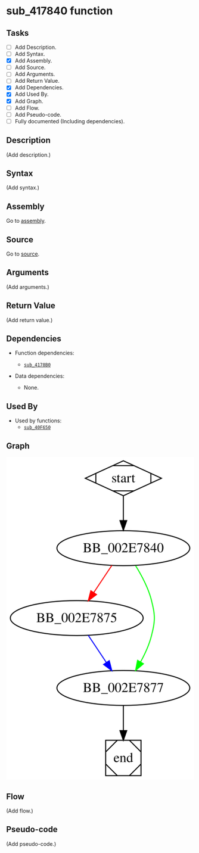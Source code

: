 # sub_417840 function

## Tasks

- [ ] Add Description.
- [ ] Add Syntax.
- [X] Add Assembly.
- [ ] Add Source.
- [ ] Add Arguments.
- [ ] Add Return Value.
- [X] Add Dependencies.
- [X] Add Used By.
- [X] Add Graph.
- [ ] Add Flow.
- [ ] Add Pseudo-code.
- [ ] Fully documented (Including dependencies).

## Description

(Add description.)

## Syntax

(Add syntax.)

## Assembly

Go to [assembly](../asm/sub_417840.asm).

## Source

Go to [source](../cc/sub_417840.cc).

## Arguments

(Add arguments.)

## Return Value

(Add return value.)

## Dependencies

* Function dependencies:
  * [`sub_4178B0`](sub_4178B0.md)

* Data dependencies:
  * None.


## Used By

* Used by functions:
  * [`sub_40F650`](sub_40F650.md)

## Graph

![sub_417840 Graph](../svg/sub_417840.svg "sub_417840 Graph")

## Flow

(Add flow.)

## Pseudo-code

(Add pseudo-code.)


